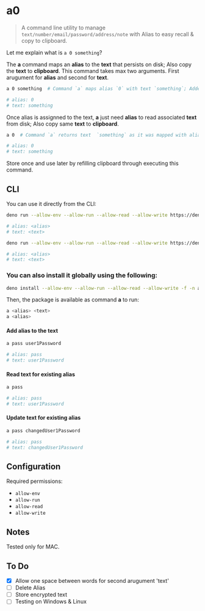 # a0
> A command line utility to manage `text/number/email/password/address/note` with Alias to easy recall & copy to clipboard.

Let me explain what is `a 0 something`?

The **a** command maps an **alias** to the **text** that persists on disk; Also copy the **text** to **clipboard**. This command takes max two arguments. First arugument for **alias** and second for **text**.

```bash
a 0 something  # Command `a` maps alias `0` with text `something`; Added text to clipboard.

# alias: 0
# text: something
```

Once alias is assignned to the text, **a** just need **alias** to read associated **text** from disk; Also copy same **text** to **clipboard**.

```bash
a 0  # Command `a` returns text  `something` as it was mapped with alias `0` earlier; Added text to clipboard.

# alias: 0
# text: something
```

Store once and use later by refilling clipboard through executing this command. 

## CLI
You can use it directly from the CLI:

```bash
deno run --allow-env --allow-run --allow-read --allow-write https://deno.land/x/a0/cli.ts <alias> <text>

# alias: <alias>
# text: <text>

deno run --allow-env --allow-run --allow-read --allow-write https://deno.land/x/a0/cli.ts <alias>

# alias: <alias>
# text: <text>
```

### You can also install it globally using the following:

```bash
deno install --allow-env --allow-run --allow-read --allow-write -f -n a https://deno.land/x/a0/cli.ts
```

Then, the package is available as command **a** to run:

```bash
a <alias> <text>
a <alias>
```

#### Add alias to the text

```bash
a pass user1Password

# alias: pass
# text: user1Password
```

#### Read text for existing alias

```bash
a pass

# alias: pass
# text: user1Password
```

#### Update text for existing alias

```bash
a pass changedUser1Password

# alias: pass
# text: changedUser1Password
```

## Configuration
Required permissions:
- `allow-env`
- `allow-run`
- `allow-read`
- `allow-write`

## Notes
Tested only for MAC.

## To Do
- [x] Allow one space between words for second arugument 'text'
- [ ] Delete Alias
- [ ] Store encrypted text
- [ ] Testing on Windows & Linux
